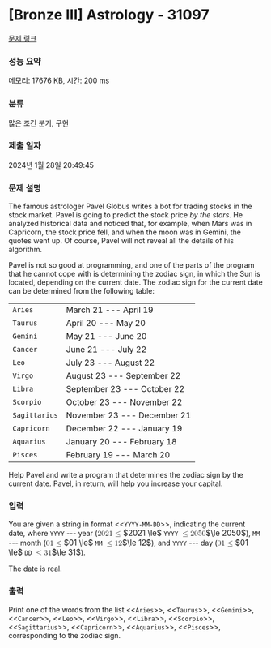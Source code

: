# [Bronze III] Astrology - 31097 

[문제 링크](https://www.acmicpc.net/problem/31097) 

### 성능 요약

메모리: 17676 KB, 시간: 200 ms

### 분류

많은 조건 분기, 구현

### 제출 일자

2024년 1월 28일 20:49:45

### 문제 설명

<p>The famous astrologer Pavel Globus writes a bot for trading stocks in the stock market. Pavel is going to predict the stock price <em>by the stars</em>. He analyzed historical data and noticed that, for example, when Mars was in Capricorn, the stock price fell, and when the moon was in Gemini, the quotes went up. Of course, Pavel will not reveal all the details of his algorithm.</p>

<p>Pavel is not so good at programming, and one of the parts of the program that he cannot cope with is determining the zodiac sign, in which the Sun is located, depending on the current date. The zodiac sign for the current date can be determined from the following table:</p>

<table class="table table-bordered table-center-50 td-center">
	<tbody>
		<tr>
			<td><code>Aries</code></td>
			<td>March 21 --- April 19</td>
		</tr>
		<tr>
			<td><code>Taurus</code></td>
			<td>April 20 --- May 20</td>
		</tr>
		<tr>
			<td><code>Gemini</code></td>
			<td>May 21 --- June 20</td>
		</tr>
		<tr>
			<td><code>Cancer</code></td>
			<td>June 21 --- July 22</td>
		</tr>
		<tr>
			<td><code>Leo</code></td>
			<td>July 23 --- August 22</td>
		</tr>
		<tr>
			<td><code>Virgo</code></td>
			<td>August 23 --- September 22</td>
		</tr>
		<tr>
			<td><code>Libra</code></td>
			<td>September 23 --- October 22</td>
		</tr>
		<tr>
			<td><code>Scorpio</code></td>
			<td>October 23 --- November 22</td>
		</tr>
		<tr>
			<td><code>Sagittarius</code></td>
			<td>November 23 --- December 21</td>
		</tr>
		<tr>
			<td><code>Capricorn</code></td>
			<td>December 22 --- January 19</td>
		</tr>
		<tr>
			<td><code>Aquarius</code></td>
			<td>January 20 --- February 18</td>
		</tr>
		<tr>
			<td><code>Pisces</code></td>
			<td>February 19 --- March 20</td>
		</tr>
	</tbody>
</table>

<p>Help Pavel and write a program that determines the zodiac sign by the current date. Pavel, in return, will help you increase your capital.</p>

### 입력 

 <p>You are given a string in format <<<code>YYYY-MM-DD</code>>>, indicating the current date, where <code>YYYY</code> --- year (<mjx-container class="MathJax" jax="CHTML" style="font-size: 109%; position: relative;"><mjx-math class="MJX-TEX" aria-hidden="true"><mjx-mn class="mjx-n"><mjx-c class="mjx-c32"></mjx-c><mjx-c class="mjx-c30"></mjx-c><mjx-c class="mjx-c32"></mjx-c><mjx-c class="mjx-c31"></mjx-c></mjx-mn><mjx-mo class="mjx-n" space="4"><mjx-c class="mjx-c2264"></mjx-c></mjx-mo></mjx-math><mjx-assistive-mml unselectable="on" display="inline"><math xmlns="http://www.w3.org/1998/Math/MathML"><mn>2021</mn><mo>≤</mo></math></mjx-assistive-mml><span aria-hidden="true" class="no-mathjax mjx-copytext">$2021 \le$</span></mjx-container> <code>YYYY</code> <mjx-container class="MathJax" jax="CHTML" style="font-size: 109%; position: relative;"><mjx-math class="MJX-TEX" aria-hidden="true"><mjx-mo class="mjx-n"><mjx-c class="mjx-c2264"></mjx-c></mjx-mo><mjx-mn class="mjx-n" space="4"><mjx-c class="mjx-c32"></mjx-c><mjx-c class="mjx-c30"></mjx-c><mjx-c class="mjx-c35"></mjx-c><mjx-c class="mjx-c30"></mjx-c></mjx-mn></mjx-math><mjx-assistive-mml unselectable="on" display="inline"><math xmlns="http://www.w3.org/1998/Math/MathML"><mo>≤</mo><mn>2050</mn></math></mjx-assistive-mml><span aria-hidden="true" class="no-mathjax mjx-copytext">$\le 2050$</span></mjx-container>), <code>MM</code> --- month (<mjx-container class="MathJax" jax="CHTML" style="font-size: 109%; position: relative;"><mjx-math class="MJX-TEX" aria-hidden="true"><mjx-mn class="mjx-n"><mjx-c class="mjx-c30"></mjx-c><mjx-c class="mjx-c31"></mjx-c></mjx-mn><mjx-mo class="mjx-n" space="4"><mjx-c class="mjx-c2264"></mjx-c></mjx-mo></mjx-math><mjx-assistive-mml unselectable="on" display="inline"><math xmlns="http://www.w3.org/1998/Math/MathML"><mn>01</mn><mo>≤</mo></math></mjx-assistive-mml><span aria-hidden="true" class="no-mathjax mjx-copytext">$01 \le$</span></mjx-container> <code>MM</code> <mjx-container class="MathJax" jax="CHTML" style="font-size: 109%; position: relative;"><mjx-math class="MJX-TEX" aria-hidden="true"><mjx-mo class="mjx-n"><mjx-c class="mjx-c2264"></mjx-c></mjx-mo><mjx-mn class="mjx-n" space="4"><mjx-c class="mjx-c31"></mjx-c><mjx-c class="mjx-c32"></mjx-c></mjx-mn></mjx-math><mjx-assistive-mml unselectable="on" display="inline"><math xmlns="http://www.w3.org/1998/Math/MathML"><mo>≤</mo><mn>12</mn></math></mjx-assistive-mml><span aria-hidden="true" class="no-mathjax mjx-copytext">$\le 12$</span></mjx-container>), and <code>YYYY</code> --- day (<mjx-container class="MathJax" jax="CHTML" style="font-size: 109%; position: relative;"><mjx-math class="MJX-TEX" aria-hidden="true"><mjx-mn class="mjx-n"><mjx-c class="mjx-c30"></mjx-c><mjx-c class="mjx-c31"></mjx-c></mjx-mn><mjx-mo class="mjx-n" space="4"><mjx-c class="mjx-c2264"></mjx-c></mjx-mo></mjx-math><mjx-assistive-mml unselectable="on" display="inline"><math xmlns="http://www.w3.org/1998/Math/MathML"><mn>01</mn><mo>≤</mo></math></mjx-assistive-mml><span aria-hidden="true" class="no-mathjax mjx-copytext">$01 \le$</span></mjx-container> <code>DD</code> <mjx-container class="MathJax" jax="CHTML" style="font-size: 109%; position: relative;"><mjx-math class="MJX-TEX" aria-hidden="true"><mjx-mo class="mjx-n"><mjx-c class="mjx-c2264"></mjx-c></mjx-mo><mjx-mn class="mjx-n" space="4"><mjx-c class="mjx-c33"></mjx-c><mjx-c class="mjx-c31"></mjx-c></mjx-mn></mjx-math><mjx-assistive-mml unselectable="on" display="inline"><math xmlns="http://www.w3.org/1998/Math/MathML"><mo>≤</mo><mn>31</mn></math></mjx-assistive-mml><span aria-hidden="true" class="no-mathjax mjx-copytext">$\le 31$</span></mjx-container>).</p>

<p>The date is real.</p>

### 출력 

 <p>Print one of the words from the list <<<code>Aries</code>>>, <<<code>Taurus</code>>>, <<<code>Gemini</code>>>, <<<code>Cancer</code>>>, <<<code>Leo</code>>>, <<<code>Virgo</code>>>, <<<code>Libra</code>>>, <<<code>Scorpio</code>>>, <<<code>Sagittarius</code>>>, <<<code>Capricorn</code>>>, <<<code>Aquarius</code>>>, <<<code>Pisces</code>>>, corresponding to the zodiac sign.</p>

